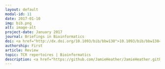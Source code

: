```yaml
---
layout: default
modal-id: 11
date: 2017-01-10
img: bib.png
alt: image-alt
project-date: January 2017
journal: Briefings in Bioinformatics
doi: <a href="http://dx.doi.org/10.1093/bib/bbw138">10.1093/bib/bbw138</a>
authorship: First
article: Review
topic: TCR repertoires | Bioinformatics
description: <a href="https://github.com/JamieHeather/JamieHeather.github.io/raw/master/_pdfs/Heather_2017_BIB_TCR_Repertoire_Analysis_Review.pdf">Download pdf</a><p>I was very lucky over the course of my PhD to see the field of TCR/BCR repertoire sequencing emerge in real time, which is quite an exciting thing to watch and in some small way take part in. It's no secret that I'm very firmly entrenched in the camp that believes in the power of these technologies to deliver power to research and medicine. However, with new protocols and pipelines - not to mention an ever increasing number of groups moving their analyses to sequencing - comes a torrent of new data.<p>This review aimed to paint a broad picture of the tools and softwares that have been developed to analyse this data, but moreso to delve into the core concepts that they use to do so.
---
```

